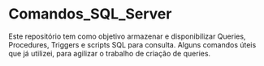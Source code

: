 # Comandos_SQL_Server

Este repositório tem como objetivo armazenar e disponibilizar Queries, Procedures, Triggers e scripts SQL para consulta.
Alguns comandos úteis que já utilizei, para agilizar o trabalho de criação de queries.

